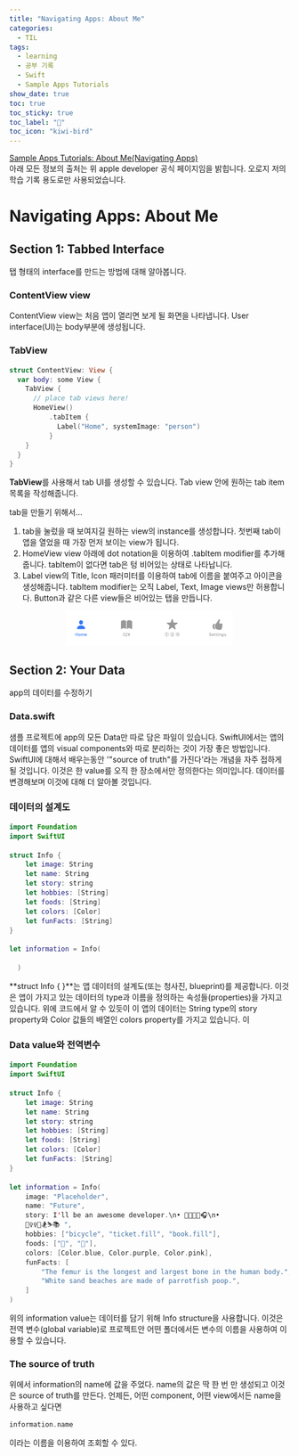 ```yaml
---
title: "Navigating Apps: About Me"
categories:
  - TIL
tags:
  - learning
  - 공부 기록
  - Swift
  - Sample Apps Tutorials
show_date: true
toc: true
toc_sticky: true
toc_label: "👷"
toc_icon: "kiwi-bird"
---
```


[Sample Apps Tutorials: About Me(Navigating Apps)](https://developer.apple.com/tutorials/sample-apps/aboutme)  
아래 모든 정보의 출처는 위 apple developer 공식 페이지임을 밝힙니다. 오로지 저의 학습 기록 용도로만 사용되었습니다.

# Navigating Apps: About Me  

## Section 1: Tabbed Interface

  탭 형태의 interface를 만드는 방법에 대해 알아봅니다.

### ContentView view  

  ContentView view는 처음 앱이 열리면 보게 될 화면을 나타냅니다. User interface(UI)는 body부분에 생성됩니다.

### TabView  

  ```swift
  struct ContentView: View {
    var body: some View {
      TabView {
        // place tab views here!
        HomeView()
            .tabItem {
              Label("Home", systemImage: "person")
            }
      }
    }
  }
  ```

  **TabView**를 사용해서 tab UI를 생성할 수 있습니다. Tab view 안에 원하는 tab item 목록을 작성해줍니다.  

  tab을 만들기 위해서...
  1. tab을 눌렀을 때 보여지길 원하는 view의 instance를 생성합니다. 첫번째 tab이 앱을 열었을 때 가장 먼저 보이는 view가 됩니다.
  2. HomeView view 아래에 dot notation을 이용하여 .tabItem modifier를 추가해줍니다. tabItem이 없다면 tab은 텅 비어있는 상태로 나타납니다.
  3. Label view의 Title, Icon 패러미터를 이용하여 tab에 이름을 붙여주고 아이콘을 생성해줍니다. tabItem modifier는 오직 Label, Text, Image views만 허용합니다. Button과 같은 다른 view들은 비어있는 탭을 만듭니다.

  <center><img src="/assets/images/aboutMe1.png" alt="tabs" width="300"></center>

## Section 2: Your Data  

  app의 데이터를 수정하기

### Data.swift  

  샘플 프로젝트에 app의 모든 Data만 따로 담은 파일이 있습니다. SwiftUI에서는 앱의 데이터를 앱의 visual components와 따로 분리하는 것이 가장 좋은 방법입니다. SwiftUI에 대해서 배우는동안 '"source of truth"를 가진다'라는 개념을 자주 접하게 될 것입니다. 이것은 한 value를 오직 한 장소에서만 정의한다는 의미입니다. 데이터를 변경해보며 이것에 대해 더 알아볼 것입니다.

### 데이터의 설계도

  ```swift
  import Foundation
  import SwiftUI

  struct Info {
      let image: String
      let name: String
      let story: string
      let hobbies: [String]
      let foods: [String]
      let colors: [Color]
      let funFacts: [String]
  }

  let information = Info(

    )
  ```

  **struct Info { }**는 앱 데이터의 설계도(또는 청사진, blueprint)를 제공합니다. 이것은 앱이 가지고 있는 데이터의 type과 이름을 정의하는 속성들(properties)을 가지고 있습니다. 위에 코드에서 알 수 있듯이 이 앱의 데이터는 String type의 story property와 Color 값들의 배열인 colors property를 가지고 있습니다. 이  

### Data value와 전역변수

  ```swift
  import Foundation
  import SwiftUI

  struct Info {
      let image: String
      let name: String
      let story: string
      let hobbies: [String]
      let foods: [String]
      let colors: [Color]
      let funFacts: [String]
  }

  let information = Info(
      image: "Placeholder",
      name: "Future",
      story: I'll be an awesome developer.\n• 🐶🐱🛶️🎤🎧\n•
      🏄‍♀️♀️🥾🏂⛷📚 ",
      hobbies: ["bicycle", "ticket.fill", "book.fill"],
      foods: ["🥐", "🌮"],
      colors: [Color.blue, Color.purple, Color.pink],
      funFacts: [
          "The femur is the longest and largest bone in the human body.",
          "White sand beaches are made of parrotfish poop.",
      ]
  )
  ```  

  위의 information value는 데이터를 담기 위해 Info structure을 사용합니다. 이것은 전역 변수(global variable)로 프로젝트안 어떤 폴더에서든 변수의 이름을 사용하여 이용할 수 있습니다.

### The source of truth  

  위에서 information의 name에 값을 주었다. name의 값은 딱 한 번 만 생성되고 이것은 source of truth를 만든다. 언제든, 어떤 component, 어떤 view에서든 name을 사용하고 싶다면
  ```swift
  information.name
  ```
  이라는 이름을 이용하여 조회할 수 있다.

<!-- ## Section 3: Home Tab -->
